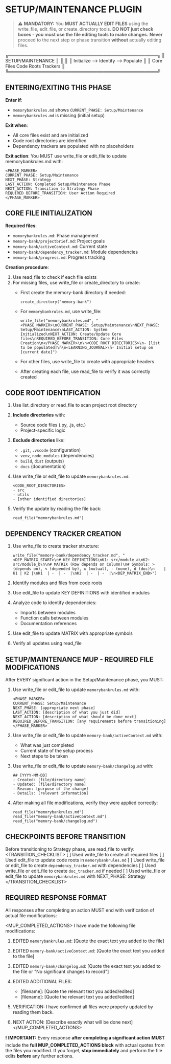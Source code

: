 # SETUP/MAINTENANCE PLUGIN

> ⚠️ **MANDATORY:**
> You **MUST ACTUALLY EDIT FILES** using the write_file, edit_file, or create_directory tools.
> **DO NOT just check boxes - you must use the file editing tools to make changes.**
> **Never** proceed to the next step or phase transition **without** actually editing files.

╔═══════════════════════════════════════════════╗
║              SETUP/MAINTENANCE                ║
║                                               ║
║  Initialize  -->  Identify  -->  Populate     ║
║  Core Files      Code Roots    Trackers       ║
╚═══════════════════════════════════════════════╝

## ENTERING/EXITING THIS PHASE

**Enter if**:
- `memorybankrules.md` shows `CURRENT_PHASE: Setup/Maintenance`
- `memorybankrules.md` is missing (initial setup)

**Exit when**:
- All core files exist and are initialized
- Code root directories are identified
- Dependency trackers are populated with no placeholders

**Exit action**:
You MUST use write_file or edit_file to update memorybankrules.md with:
```
<PHASE_MARKER>
CURRENT_PHASE: Setup/Maintenance
NEXT_PHASE: Strategy
LAST_ACTION: Completed Setup/Maintenance Phase
NEXT_ACTION: Transition to Strategy Phase
REQUIRED_BEFORE_TRANSITION: User Action Required
</PHASE_MARKER>
```

## CORE FILE INITIALIZATION

**Required files**:
- `memorybankrules.md`: Phase management
- `memory-bank/projectbrief.md`: Project goals
- `memory-bank/activeContext.md`: Current state
- `memory-bank/dependency_tracker.md`: Module dependencies
- `memory-bank/progress.md`: Progress tracking

**Creation procedure**:
1. Use read_file to check if each file exists
2. For missing files, use write_file or create_directory to create:
   - First create the memory-bank directory if needed:
     ```
     create_directory("memory-bank")
     ```
   
   - For `memorybankrules.md`, use write_file:
     ```
     write_file("memorybankrules.md", "<PHASE_MARKER>\nCURRENT_PHASE: Setup/Maintenance\nNEXT_PHASE: Setup/Maintenance\nLAST_ACTION: System Initialized\nNEXT_ACTION: Create/Update Core files\nREQUIRED_BEFORE_TRANSITION: Core Files Creation\n</PHASE_MARKER>\n\n<CODE_ROOT_DIRECTORIES>\n- [list to be populated]\n\n<LEARNING_JOURNAL>\n- Initial setup on [current date]")
     ```
   
   - For other files, use write_file to create with appropriate headers
   - After creating each file, use read_file to verify it was correctly created

## CODE ROOT IDENTIFICATION

1. Use list_directory or read_file to scan project root directory
2. **Include directories** with:
   - Source code files (.py, .js, etc.)
   - Project-specific logic
   
3. **Exclude directories** like:
   - `.git`, `.vscode` (configuration)
   - `venv`, `node_modules` (dependencies)
   - `build`, `dist` (outputs)
   - `docs` (documentation)

4. Use write_file or edit_file to update `memorybankrules.md`:
   ```
   <CODE_ROOT_DIRECTORIES>
   - src
   - utils
   - [other identified directories]
   ```

5. Verify the update by reading the file back:
   ```
   read_file("memorybankrules.md")
   ```

## DEPENDENCY TRACKER CREATION

1. Use write_file to create tracker structure:
   ```
   write_file("memory-bank/dependency_tracker.md", "<DEP_MATRIX_START>\n# KEY DEFINITIONS\nK1: src/module_a\nK2: src/module_b\n\n# MATRIX (Row depends on Column)\n# Symbols: > (depends on), < (depended by), x (mutual), - (none), d (doc)\n    | K1 | K2 |\nK1  | -  | -  |\nK2  | -  | -  |\n<DEP_MATRIX_END>")
   ```

2. Identify modules and files from code roots
3. Use edit_file to update KEY DEFINITIONS with identified modules
4. Analyze code to identify dependencies:
   - Imports between modules
   - Function calls between modules
   - Documentation references
5. Use edit_file to update MATRIX with appropriate symbols
6. Verify all updates using read_file

## SETUP/MAINTENANCE MUP - REQUIRED FILE MODIFICATIONS

After EVERY significant action in the Setup/Maintenance phase, you MUST:

1. Use write_file or edit_file to update `memorybankrules.md` with:
   ```
   <PHASE_MARKER>
   CURRENT_PHASE: Setup/Maintenance
   NEXT_PHASE: [appropriate next phase]
   LAST_ACTION: [description of what you just did]
   NEXT_ACTION: [description of what should be done next]
   REQUIRED_BEFORE_TRANSITION: [any requirements before transitioning]
   </PHASE_MARKER>
   ```

2. Use write_file or edit_file to update `memory-bank/activeContext.md` with:
   - What was just completed
   - Current state of the setup process
   - Next steps to be taken

3. Use write_file or edit_file to update `memory-bank/changelog.md` with:
   ```
   ## [YYYY-MM-DD]
   - Created: [file/directory name]
   - Updated: [file/directory name]
   - Reason: [purpose of the change]
   - Details: [relevant information]
   ```

4. After making all file modifications, verify they were applied correctly:
   ```
   read_file("memorybankrules.md")
   read_file("memory-bank/activeContext.md")
   read_file("memory-bank/changelog.md")
   ```

## CHECKPOINTS BEFORE TRANSITION

Before transitioning to Strategy phase, use read_file to verify:
<TRANSITION_CHECKLIST>
[ ] Used write_file to create all required files
[ ] Used edit_file to update code roots in `memorybankrules.md`
[ ] Used write_file or edit_file to create `dependency_tracker.md` with dependencies
[ ] Used write_file or edit_file to create `doc_tracker.md` if needed
[ ] Used write_file or edit_file to update `memorybankrules.md` with NEXT_PHASE: Strategy
</TRANSITION_CHECKLIST>

## REQUIRED RESPONSE FORMAT

All responses after completing an action MUST end with verification of actual file modifications:

<MUP_COMPLETED_ACTIONS>
I have made the following file modifications:

1. EDITED `memorybankrules.md`: [Quote the exact text you added to the file]

2. EDITED `memory-bank/activeContext.md`: [Quote the exact text you added to the file]

3. EDITED `memory-bank/changelog.md`: [Quote the exact text you added to the file or "No significant changes to record"]

4. EDITED ADDITIONAL FILES:
   - [filename]: [Quote the relevant text you added/edited]
   - [filename]: [Quote the relevant text you added/edited]

5. VERIFICATION: I have confirmed all files were properly updated by reading them back.

6. NEXT ACTION: [Describe exactly what will be done next]
</MUP_COMPLETED_ACTIONS>

❗ **IMPORTANT:**
Every response **after completing a significant action** **MUST** include the **full MUP_COMPLETED_ACTIONS block** with actual quotes from the files you modified.
If you forget, **stop immediately** and perform the file edits **before** any further actions.